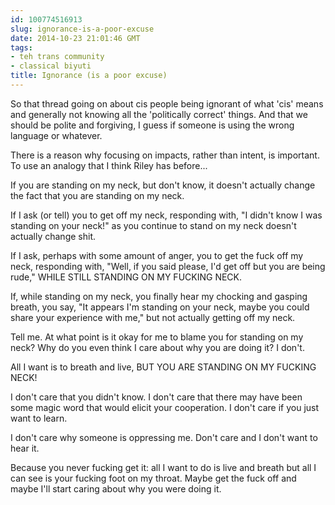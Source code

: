 ```yaml
---
id: 100774516913
slug: ignorance-is-a-poor-excuse
date: 2014-10-23 21:01:46 GMT
tags:
- teh trans community
- classical biyuti
title: Ignorance (is a poor excuse)
---
```

<p>So that thread going on about cis people being ignorant of what 'cis' means and generally not knowing all the 'politically correct' things. And that we should be polite and forgiving, I guess if someone is using the wrong language or whatever.</p>&#13;
<p>There is a reason why focusing on impacts, rather than intent, is important. To use an analogy that I think Riley has before...</p>&#13;
<p>If you are standing on my neck, but don't know, it doesn't actually change the fact that you are standing on my neck. </p>&#13;
<p>If I ask (or tell) you to get off my neck, responding with, "I didn't know I was standing on your neck!" as you continue to stand on my neck doesn't actually change shit. </p>&#13;
<p>If I ask, perhaps with some amount of anger, you to get the fuck off my neck, responding with, "Well, if you said please, I'd get off but you are being rude," WHILE STILL STANDING ON MY FUCKING NECK.</p>&#13;
<p>If, while standing on my neck, you finally hear my chocking and gasping breath, you say, "It appears I'm standing on your neck, maybe you could share your experience with me," but not actually getting off my neck. </p>&#13;
<p>Tell me. At what point is it okay for me to blame you for standing on my neck? Why do you even think I care about why you are doing it? I don't. </p>&#13;
<p>All I want is to breath and live, BUT YOU ARE STANDING ON MY FUCKING NECK!</p>&#13;
<p>I don't care that you didn't know. I don't care that there may have been some magic word that would elicit your cooperation. I don't care if you just want to learn. </p>&#13;
<p>I don't care why someone is oppressing me. Don't care and I don't want to hear it. </p>&#13;
<p>Because you never fucking get it: all I want to do is live and breath but all I can see is your fucking foot on my throat. Maybe get the fuck off and maybe I'll start caring about why you were doing it. </p>